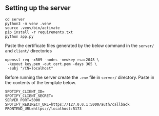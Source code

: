 ## Setting up the server

```shell
cd server
python3 -m venv .venv
source .venv/bin/activate
pip install -r requirements.txt
python app.py
```

Paste the certificate files generated by the below command in the `server/` and `client/` directories

```shell
openssl req -x509 -nodes -newkey rsa:2048 \
 -keyout key.pem -out cert.pem -days 365 \
 -subj "/CN=localhost"
```

Before running the server create the `.env` file in `server/` directory. Paste in the contents of the template below.

```.env
SPOTIFY_CLIENT_ID=
SPOTIFY_CLIENT_SECRET=
SERVER_PORT=5000
SPOTIFY_REDIRECT_URL=https://127.0.0.1:5000/auth/callback
FRONTEND_URL=https://localhost:5173
```
